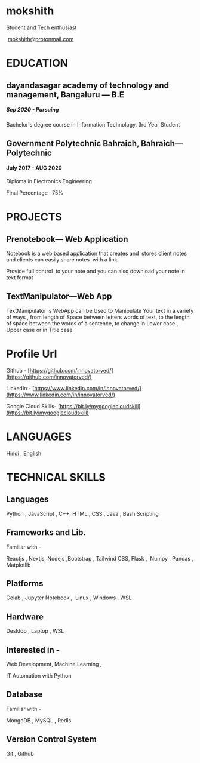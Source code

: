 
mokshith
=================

Student and Tech enthusiast

 mokshith@protonmail.com

EDUCATION
============

dayandasagar academy of technology and management, Bangaluru — B.E
----------------------------------------------------------------------------

##### Sep 2020 - Pursuing

Bachelor's degree course in Information Technology. 3rd Year Student

Government Polytechnic Bahraich, Bahraich— Polytechnic
------------------------------------------------------

#### July 2017 - AUG 2020

Diploma in Electronics Engineering

Final Percentage : 75%

PROJECTS
===========

Prenotebook— Web Application
----------------------------

Notebook is a web based application that creates and  stores client notes and clients can easily share notes  with a link.

Provide full control  to your note and you can also download your note in text format


TextManipulator—Web App
-----------------------

TextManipulator is WebApp can be Used to Manipulate Your text in a variety of ways , from length of Space between letters words of text, to the length of space between the words of a sentence, to change in Lower case , Upper case or in Title case


Profile Url
===========

Github - [https://github.com/innovatorved/](https://github.com/innovatorved/)

LinkedIn - [https://www.linkedin.com/in/innovatorved/](https://www.linkedin.com/in/innovatorved/)

Google Cloud Skills\- [https://bit.ly/mygooglecloudskill](https://bit.ly/mygooglecloudskill)

LANGUAGES 
=========
Hindi , English


TECHNICAL SKILLS 
=================

Languages
---------

Python , JavaScript , C++, HTML , CSS , Java , Bash Scripting

Frameworks and Lib.
-------------------

Familiar with -

Reactjs , Nextjs, Nodejs ,Bootstrap , Tailwind CSS, Flask ,  Numpy , Pandas , Matplotlib

Platforms
---------

Colab , Jupyter Notebook ,  Linux , Windows , WSL

Hardware
--------

Desktop , Laptop , WSL

Interested in -
---------------

Web Development, Machine Learning ,

IT Automation with Python

Database
--------

Familiar with - 

MongoDB , MySQL , Redis

Version Control System
----------------------

Git , Github
